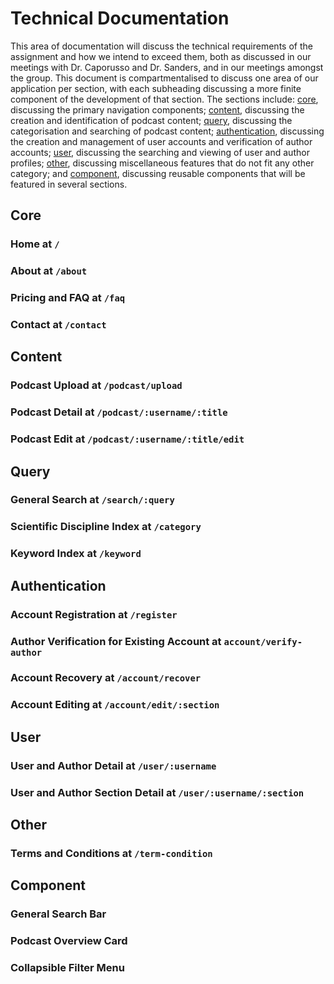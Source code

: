# Technical Documentation

This area of documentation will discuss the technical requirements of the assignment and how we intend to exceed them,
both as discussed in our meetings with Dr. Caporusso and Dr. Sanders, and in our meetings amongst the group. This
document is compartmentalised to discuss one area of our application per section, with each subheading discussing a 
more finite component of the development of that section. The sections include: [core](#core), discussing the primary
navigation components; [content](#content), discussing the creation and identification of podcast content; 
[query](#query), discussing the categorisation and searching of podcast content; [authentication](#authentication),
discussing the creation and management of user accounts and verification of author accounts; [user](#user), discussing
the searching and viewing of user and author profiles; [other](#other), discussing miscellaneous features that do not 
fit any other category; and [component](#component), discussing reusable components that will be featured in several 
sections.


## Core

### Home at `/`

### About at `/about`

### Pricing and FAQ at `/faq`

### Contact at `/contact`


## Content

### Podcast Upload at `/podcast/upload`

### Podcast Detail at `/podcast/:username/:title`

### Podcast Edit at `/podcast/:username/:title/edit`


## Query

### General Search at `/search/:query`

### Scientific Discipline Index at `/category`

### Keyword Index at `/keyword`


## Authentication

### Account Registration at `/register`

### Author Verification for Existing Account at `account/verify-author`

### Account Recovery at `/account/recover`

### Account Editing at `/account/edit/:section`


## User

### User and Author Detail at `/user/:username`

### User and Author Section Detail at `/user/:username/:section`


## Other

### Terms and Conditions at `/term-condition`


## Component

### General Search Bar

### Podcast Overview Card

### Collapsible Filter Menu